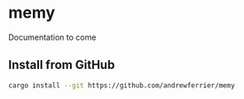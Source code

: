 # memy

Documentation to come

## Install from GitHub

```sh
cargo install --git https://github.com/andrewferrier/memy
```
